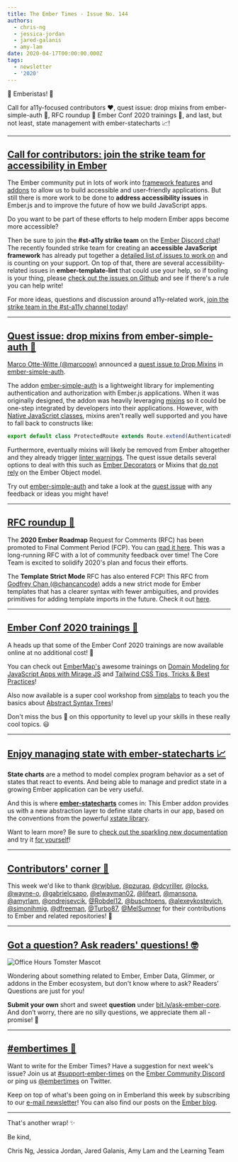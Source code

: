 ```yaml
---
title: The Ember Times - Issue No. 144
authors:
  - chris-ng
  - jessica-jordan
  - jared-galanis
  - amy-lam
date: 2020-04-17T00:00:00.000Z
tags:
  - newsletter
  - '2020'
---
```



👋 Emberistas! 🐹

Call for a11y-focused contributors ❤️,
quest issue: drop mixins from ember-simple-auth 🔐,
RFC roundup 📣
Ember Conf 2020 trainings 🚀,
and last, but not least, state management with ember-statecharts 📈!

<!-- READMORE -->

---

## [Call for contributors: join the strike team for accessibility in Ember](https://github.com/emberjs/rfcs/issues/595)

The Ember community put in lots of work into [framework features](https://guides.emberjs.com/release/accessibility/) and [addons](https://emberobserver.com/categories/accessibility) to allow us to build accessible and user-friendly applications. But still there is more work to be done to **address accessibility issues** in Ember.js and to improve the future of how we build JavaScript apps.

Do you want to be part of these efforts to help modern Ember apps become more accessible?

Then be sure to join the **#st-a11y strike team** on the [Ember Discord chat](https://discordapp.com/invite/emberjs)! The recently founded strike team for creating an **accessible JavaScript framework** has already put together a [detailed list of issues to work on](https://github.com/emberjs/rfcs/issues/595) and is counting on your support. On top of that, there are several accessibility-related issues in **ember-template-lint** that could use your help, so if tooling is your thing, please [check out the issues on Github](https://github.com/ember-template-lint/ember-template-lint/issues) and see if there's a rule you can help write!

For more ideas, questions and discussion around a11y-related work, [join the strike team in the #st-a11y channel today](https://discord.gg/emberjs)!

---

## [Quest issue: drop mixins from ember-simple-auth 🔐](https://twitter.com/marcoow/status/1250411978339819522)

[Marco Otte-Witte (@marcoow)](https://github.com/marcoow) announced a [quest issue to Drop Mixins](https://github.com/simplabs/ember-simple-auth/issues/2185) in [ember-simple-auth](https://github.com/simplabs/ember-simple-auth).

The addon [ember-simple-auth](https://github.com/simplabs/ember-simple-auth) is a lightweight library for implementing authentication and authorization with Ember.js applications. When it was originally designed, the addon was heavily leveraging [mixins](https://api.emberjs.com/ember/release/classes/Mixin) so it could be one-step integrated by developers into their applications. However, with [Native JavaScript classes](https://developer.mozilla.org/en-US/docs/Web/JavaScript/Reference/Classes), mixins aren't really well supported and you have to fall back to constructs like:

```js
export default class ProtectedRoute extends Route.extend(AuthenticatedRouteMixin) { }
```

Furthermore, eventually mixins will likely be removed from Ember altogether and they already trigger [linter warnings](https://github.com/ember-cli/eslint-plugin-ember/blob/master/docs/rules/no-mixins.md). The quest issue details several options to deal with this such as [Ember Decorators](https://github.com/emberjs/rfcs/blob/master/text/0408-decorators.md) or Mixins that [do not rely](https://justinfagnani.com/2015/12/21/real-mixins-with-javascript-classes/) on the Ember Object model.

Try out [ember-simple-auth](https://github.com/simplabs/ember-simple-auth) and take a look at the [quest issue](https://github.com/simplabs/ember-simple-auth/issues/2185) with any feedback or ideas you might have!

---

## [RFC roundup 📣](https://twitter.com/emberjs)

The **2020 Ember Roadmap** Request for Comments (RFC) has been promoted to Final Comment Period (FCP). You can [read it here](https://github.com/emberjs/rfcs/pull/519). This was a long-running RFC with a lot of community feedback over time! The Core Team is excited to solidify 2020's plan and focus their efforts.

The **Template Strict Mode** RFC has also entered FCP! This RFC from [Godfrey Chan (@chancancode)](https://github.com/chancancode) adds a new strict mode for Ember templates that has a clearer syntax with fewer ambiguities, and provides primitives for adding template imports in the future. Check it out [here](https://github.com/emberjs/rfcs/pull/496).

---

## [Ember Conf 2020 trainings 🚀](https://emberconf.com/#/schedule/)

A heads up that some of the Ember Conf 2020 trainings are now available online at no additional cost! 💸 

You can check out [EmberMap's](https://embermap.com/) awesome trainings on [Domain Modeling for JavaScript Apps with Mirage JS](https://twitter.com/ember_map/status/1245011062417772548) and [Tailwind CSS Tips, Tricks & Best Practices](https://twitter.com/ember_map/status/1246071188394250240)!

Also now available is a super cool workshop from [simplabs](https://simplabs.com/) to teach you the basics about [Abstract Syntax Trees](https://github.com/simplabs/ast-workshop)!

Don't miss the bus 🚌 on this opportunity to level up your skills in these really cool topics. 😃

---

## [Enjoy managing state with ember-statecharts 📈](https://twitter.com/LevelbossMike/status/1248247002489425921)

**State charts** are a method to model complex program behavior as a set of states that react to events. And being able to manage and predict state in a growing Ember application can be very useful.

And this is where [**ember-statecharts**](https://github.com/LevelbossMike/ember-statecharts) comes in: This Ember addon provides us with a new abstraction layer to define state charts in our app, based on the conventions from the powerful [xstate library](https://xstate.js.org/).

Want to learn more? Be sure to [check out the sparkling new documentation](https://twitter.com/LevelbossMike/status/1248247002489425921) and try it [for yourself](https://emberobserver.com/addons/ember-statecharts)!

---

## [Contributors' corner 👏](https://guides.emberjs.com/release/contributing/repositories/)

<p>This week we'd like to thank <a href="https://github.com/rwjblue" target="gh-user">@rwjblue</a>, <a href="https://github.com/pzuraq" target="gh-user">@pzuraq</a>, <a href="https://github.com/dcyriller" target="gh-user">@dcyriller</a>, <a href="https://github.com/locks" target="gh-user">@locks</a>, <a href="https://github.com/wayne-o" target="gh-user">@wayne-o</a>, <a href="https://github.com/gabrielcsapo" target="gh-user">@gabrielcsapo</a>, <a href="https://github.com/elwayman02" target="gh-user">@elwayman02</a>, <a href="https://github.com/lifeart" target="gh-user">@lifeart</a>, <a href="https://github.com/mansona" target="gh-user">@mansona</a>, <a href="https://github.com/amyrlam" target="gh-user">@amyrlam</a>, <a href="https://github.com/ondrejsevcik" target="gh-user">@ondrejsevcik</a>, <a href="https://github.com/Robdel12" target="gh-user">@Robdel12</a>, <a href="https://github.com/buschtoens" target="gh-user">@buschtoens</a>, <a href="https://github.com/alexeykostevich" target="gh-user">@alexeykostevich</a>, <a href="https://github.com/simonihmig" target="gh-user">@simonihmig</a>, <a href="https://github.com/dfreeman" target="gh-user">@dfreeman</a>, <a href="https://github.com/Turbo87" target="gh-user">@Turbo87</a>, <a href="https://github.com/MelSumner" target="gh-user">@MelSumner</a>  for their contributions to Ember and related repositories! 💖</p>

---

## [Got a question? Ask readers' questions! 🤓](https://docs.google.com/forms/d/e/1FAIpQLScqu7Lw_9cIkRtAiXKitgkAo4xX_pV1pdCfMJgIr6Py1V-9Og/viewform)

<div class="blog-row">
  <img class="float-right small transparent padded" alt="Office Hours Tomster Mascot" title="Readers' Questions" src="/images/tomsters/officehours.png" />

  <p>Wondering about something related to Ember, Ember Data, Glimmer, or addons in the Ember ecosystem, but don't know where to ask? Readers’ Questions are just for you!</p>

  <p><strong>Submit your own</strong> short and sweet <strong>question</strong> under <a href="https://bit.ly/ask-ember-core" target="rq">bit.ly/ask-ember-core</a>. And don’t worry, there are no silly questions, we appreciate them all - promise! 🤞</p>
</div>

---

## [#embertimes 📰](https://blog.emberjs.com/tags/newsletter.html)

Want to write for the Ember Times? Have a suggestion for next week's issue? Join us at [#support-ember-times](https://discordapp.com/channels/480462759797063690/485450546887786506) on the [Ember Community Discord](https://discordapp.com/invite/zT3asNS) or ping us [@embertimes](https://twitter.com/embertimes) on Twitter.

Keep on top of what's been going on in Emberland this week by subscribing to our [e-mail newsletter](https://the-emberjs-times.ongoodbits.com/)! You can also find our posts on the [Ember blog](https://emberjs.com/blog/tags/newsletter.html).

---

That's another wrap! ✨

Be kind,

Chris Ng, Jessica Jordan, Jared Galanis, Amy Lam and the Learning Team
